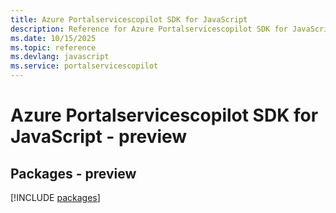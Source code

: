 ```yaml
---
title: Azure Portalservicescopilot SDK for JavaScript
description: Reference for Azure Portalservicescopilot SDK for JavaScript
ms.date: 10/15/2025
ms.topic: reference
ms.devlang: javascript
ms.service: portalservicescopilot
---
```

# Azure Portalservicescopilot SDK for JavaScript - preview
## Packages - preview
[!INCLUDE [packages](portalservicescopilot-index.md)]